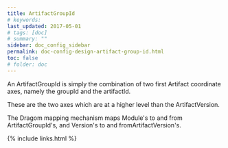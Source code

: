 ```yaml
---
title: ArtifactGroupId
# keywords:
last_updated: 2017-05-01
# tags: [doc]
# summary: ""
sidebar: doc_config_sidebar
permalink: doc-config-design-artifact-group-id.html
toc: false
# folder: doc
---
```


An ArtifactGroupId is simply the combination of two first Artifact coordinate
axes, namely the groupId and the artifactId.

These are the two axes which are at a higher level than the ArtifactVersion.

The Dragom mapping mechanism maps Module's to and from ArtifactGroupId's, and
Version's to and fromArtifactVersion's.

{% include links.html %}
